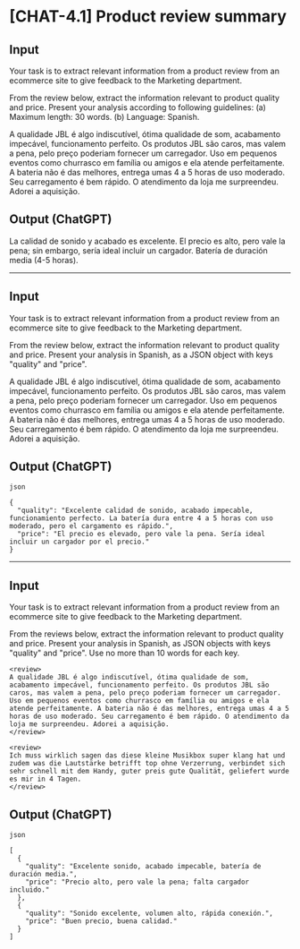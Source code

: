 # [CHAT-4.1] Product review summary

## Input

Your task is to extract relevant information from a product review from an ecommerce site to give feedback to the Marketing department.

From the review below, extract the information relevant to product quality and price. Present your analysis according to following guidelines:
(a) Maximum length: 30 words.
(b) Language: Spanish.

<review>
A qualidade JBL é algo indiscutível, ótima qualidade de som, acabamento impecável, funcionamento perfeito. Os produtos JBL são caros, mas valem a pena, pelo preço poderiam fornecer um carregador. Uso em pequenos eventos como churrasco em família ou amigos e ela atende perfeitamente. A bateria não é das melhores, entrega umas 4 a 5 horas de uso moderado. Seu carregamento é bem rápido. O atendimento da loja me surpreendeu. Adorei a aquisição.
</review>

## Output (ChatGPT)

La calidad de sonido y acabado es excelente. El precio es alto, pero vale la pena; sin embargo, sería ideal incluir un cargador. Batería de duración media (4-5 horas).

---

## Input

Your task is to extract relevant information from a product review from an ecommerce site to give feedback to the Marketing department.

From the review below, extract the information relevant to product quality and price. Present your analysis in Spanish, as a JSON object with keys "quality" and "price".

<review>
A qualidade JBL é algo indiscutível, ótima qualidade de som, acabamento impecável, funcionamento perfeito. Os produtos JBL são caros, mas valem a pena, pelo preço poderiam fornecer um carregador. Uso em pequenos eventos como churrasco em família ou amigos e ela atende perfeitamente. A bateria não é das melhores, entrega umas 4 a 5 horas de uso moderado. Seu carregamento é bem rápido. O atendimento da loja me surpreendeu. Adorei a aquisição.
</review>

## Output (ChatGPT)

```
json

{
  "quality": "Excelente calidad de sonido, acabado impecable, funcionamiento perfecto. La batería dura entre 4 a 5 horas con uso moderado, pero el cargamento es rápido.",
  "price": "El precio es elevado, pero vale la pena. Sería ideal incluir un cargador por el precio."
}
```
---

## Input

Your task is to extract relevant information from a product review from an ecommerce site to give feedback to the Marketing department.

From the reviews below, extract the information relevant to product quality and price. Present your analysis in Spanish, as JSON objects with keys "quality" and "price". Use no more than 10 words for each key.

```
<review>
A qualidade JBL é algo indiscutível, ótima qualidade de som, acabamento impecável, funcionamento perfeito. Os produtos JBL são caros, mas valem a pena, pelo preço poderiam fornecer um carregador. Uso em pequenos eventos como churrasco em família ou amigos e ela atende perfeitamente. A bateria não é das melhores, entrega umas 4 a 5 horas de uso moderado. Seu carregamento é bem rápido. O atendimento da loja me surpreendeu. Adorei a aquisição.
</review>
```

```
<review>
Ich muss wirklich sagen das diese kleine Musikbox super klang hat und zudem was die Lautstärke betrifft top ohne Verzerrung, verbindet sich sehr schnell mit dem Handy, guter preis gute Qualität, geliefert wurde es mir in 4 Tagen.
</review>
```

## Output (ChatGPT)

```
json

[
  {
    "quality": "Excelente sonido, acabado impecable, batería de duración media.",
    "price": "Precio alto, pero vale la pena; falta cargador incluido."
  },
  {
    "quality": "Sonido excelente, volumen alto, rápida conexión.",
    "price": "Buen precio, buena calidad."
  }
]
```
